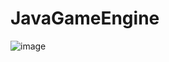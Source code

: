 # JavaGameEngine
![image](https://user-images.githubusercontent.com/26101774/68071920-ed24fc80-fd3c-11e9-97db-6d9277273280.png)
